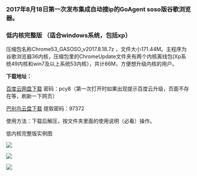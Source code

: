 ### 2017年8月18日第一次发布集成自动搜ip的GoAgent soso版谷歌浏览器。

### 低内核完整版 （适合windows系统，包括xp）

压缩包名称Chrome53_GASOSO_v2017.8.18.7z ，文件大小171.44M。主程序为谷歌浏览器36内核，压缩包里的ChromeUpdate文件夹有两个内核离线包(Xp系统49内核和win7及以上系统53内核），共计86M，方便想升级内核的用户。

**下载地址：**

[百度云网盘下载](http://pan.baidu.com/s/1qXSy4iS) 密码：pcy8（第一次打开时如果出现提示百度云升级，页面不存在等，刷新一下网页）

[巴别鸟云盘下载](https://www.babel.cc/share.do?s=1843416201965821) 提取密码：97372

使用方法：下载后解压，按文件夹里面的使用说明（必看）操作。

低内核完整版实例图

![](https://raw.githubusercontent.com/Alvin9999/pac2/master/36xxmini2.PNG)

![](https://raw.githubusercontent.com/Alvin9999/pac2/master/xxmini3.PNG)

![](https://raw.githubusercontent.com/Alvin9999/pac2/master/36xxmini4.PNG)

